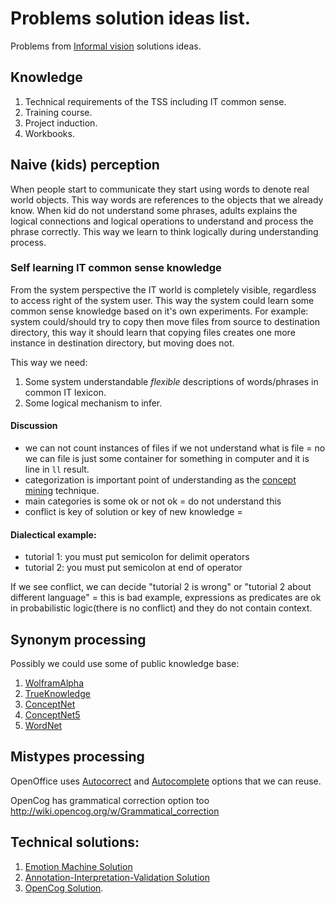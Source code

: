 # Problems solution ideas list.
Problems from [Informal vision](https://github.com/menta/menta-0.3/blob/master/doc/informal/vision-informal.md) solutions ideas.


## Knowledge

 1. Technical requirements of the TSS including IT common sense.
 1. Training course.
 1. Project induction.
 1. Workbooks.

## Naive (kids) perception

When people start to communicate they start using words to denote real world objects. This way words are references to
the objects that we already know. When kid do not understand some phrases, adults explains the logical connections and
logical operations to understand and process the phrase correctly. This way we learn to think logically during understanding process.

### Self learning IT common sense knowledge

From the system perspective the IT world is completely visible, regardless to access right of the system user.
This way the system could learn some common sense knowledge based on it's own experiments.
For example: system could/should try to copy then move files from source to destination directory,
this way it should learn that copying files creates one more instance in destination directory, but moving does not.

This way we need:

 1. Some system understandable *flexible* descriptions of words/phrases in common IT lexicon.
 1. Some logical mechanism to infer.

#### Discussion

- we can not count instances of files if we not understand what is file = no we can file is just some container for something in computer and it is line in ```ll``` result.
- categorization is important point of understanding as the [concept mining](http://en.wikipedia.org/wiki/Concept_mining) technique.
- main categories is some ok or not ok = do not understand this
- conflict is key of solution or key of new knowledge =

#### Dialectical example:

 - tutorial 1: you must put semicolon for delimit operators
 - tutorial 2: you must put semicolon at end of operator

If we see conflict, we can decide "tutorial 2 is wrong" or "tutorial 2 about different language" = this is bad example, expressions as predicates are ok in probabilistic logic(there is no conflict)
and they do not contain context.

## <a name="Synonym_processing">Synonym processing</a>
Possibly we could use some of public knowledge base:

 1. [WolframAlpha](http://www.wolframalpha.com/input/?i=what+is+the+meaning+of+life)
 1. [TrueKnowledge](http://www.trueknowledge.com/q/what_is_the_meaning_of_life)
 1. [ConceptNet](http://csc.media.mit.edu/conceptnet)
 1. [ConceptNet5](http://conceptnet5.media.mit.edu/)
 1. [WordNet](http://wordnet.princeton.edu/)

## <a name="Mistypes_processing">Mistypes processing</a>

 OpenOffice uses [Autocorrect](http://www.openoffice.org/api/docs/common/ref/com/sun/star/util/PathSettings.html#AutoCorrect)
 and [Autocomplete](http://www.openoffice.org/api/docs/common/ref/com/sun/star/awt/UnoControlComboBoxModel.html#Autocomplete) options that we can reuse.

 OpenCog has grammatical correction option too  http://wiki.opencog.org/w/Grammatical_correction

## Technical solutions:

 1. [Emotion Machine Solution](https://github.com/menta/menta-0.3/blob/master/doc/informal/emotion-machine.md)
 1. [Annotation-Interpretation-Validation Solution](https://github.com/menta/menta-0.3/blob/master/doc/informal/annotation-interpretation-validation.md)
 1. [OpenCog Solution](https://github.com/menta/menta-0.3/blob/master/doc/informal/openCog.md).


